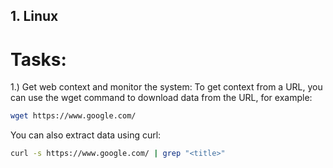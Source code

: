 ## 1. Linux
# Tasks: 
1.) Get web context and monitor the system:
   To get context from a URL, you can use the wget command to download data from the URL, for example:
   ```sh
   wget https://www.google.com/
   ```
   You can also extract data using curl:
   ```sh
   curl -s https://www.google.com/ | grep "<title>"
   ```
